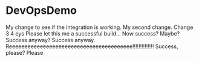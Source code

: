 # DevOpsDemo

My change to see if the integration is working.
My second change.
Change 3
4
eys
Please let this me a successful build...
Now success? Maybe?
Success anyway? 
Success anyway.
Reeeeeeeeeeeeeeeeeeeeeeeeeeeeeeeeeeeeeeee!!!!!!!!!!!!!!
Success, please?
Please

